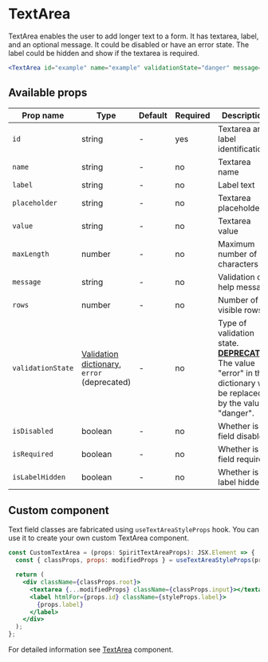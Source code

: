 # TextArea

TextArea enables the user to add longer text to a form. It has textarea, label,
and an optional message. It could be disabled or have an error state. The label could be hidden
and show if the textarea is required.

```jsx
<TextArea id="example" name="example" validationState="danger" message="validation failed" isRequired />
```

## Available props

| Prop name         | Type                                                                 | Default | Required | Description                                                                                                                        |
| ----------------- | -------------------------------------------------------------------- | ------- | -------- | ---------------------------------------------------------------------------------------------------------------------------------- |
| `id`              | string                                                               | -       | yes      | Textarea and label identification                                                                                                  |
| `name`            | string                                                               | -       | no       | Textarea name                                                                                                                      |
| `label`           | string                                                               | -       | no       | Label text                                                                                                                         |
| `placeholder`     | string                                                               | -       | no       | Textarea placeholder                                                                                                               |
| `value`           | string                                                               | -       | no       | Textarea value                                                                                                                     |
| `maxLength`       | number                                                               | -       | no       | Maximum number of characters                                                                                                       |
| `message`         | string                                                               | -       | no       | Validation or help message                                                                                                         |
| `rows`            | number                                                               | -       | no       | Number of visible rows                                                                                                             |
| `validationState` | [Validation dictionary][dictionary-validation], `error` (deprecated) | -       | no       | Type of validation state. [**DEPRECATED**][deprecated] The value "error" in the dictionary will be replaced by the value "danger". |
| `isDisabled`      | boolean                                                              | -       | no       | Whether is field disabled                                                                                                          |
| `isRequired`      | boolean                                                              | -       | no       | Whether is field required                                                                                                          |
| `isLabelHidden`   | boolean                                                              | -       | no       | Whether is label hidden                                                                                                            |

## Custom component

Text field classes are fabricated using `useTextAreaStyleProps` hook. You can use it to create your own custom TextArea component.

```jsx
const CustomTextArea = (props: SpiritTextAreaProps): JSX.Element => {
  const { classProps, props: modifiedProps } = useTextAreaStyleProps(props);

  return (
    <div className={classProps.root}>
      <textarea {...modifiedProps} className={classProps.input}></textarea>
      <label htmlFor={props.id} className={styleProps.label}>
        {props.label}
      </label>
    </div>
  );
};
```

For detailed information see [TextArea](https://github.com/lmc-eu/spirit-design-system/blob/main/packages/web/src/components/TextArea/README.md) component.

[dictionary-validation]: https://github.com/lmc-eu/spirit-design-system/blob/main/docs/DICTIONARIES.md#validation
[deprecated]: https://github.com/lmc-eu/spirit-design-system/tree/main/packages/web-react/README.md#deprecations
